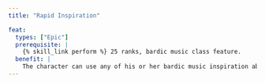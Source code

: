 ```yaml
---
title: "Rapid Inspiration"

feat:
  types: ["Epic"]
  prerequisite: |
    {% skill_link perform %} 25 ranks, bardic music class feature.
  benefit: |
    The character can use any of his or her bardic music inspiration abilities as a standard action. The inspiration takes effect immediately after the character concludes the action.
---
```

